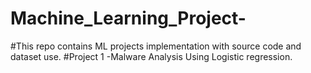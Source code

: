 # Machine_Learning_Project-
#This repo contains ML projects implementation with source code and dataset use.
#Project 1 -Malware Analysis Using Logistic regression.
#
